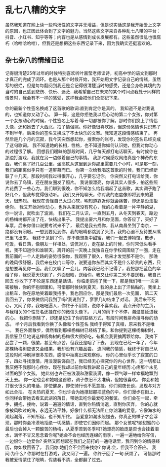 # 乱七八糟的文字

虽然我知道在网上读一些鸡汤性的文字并无增益，但是说实话这是我开始爱上文字的原因，也正因此体会到了文字的魅力。当然这些文字来自各种乱七八糟的平台：抖音、小红书、知乎等等；内容也是从感情到成长发展都有。这些虽然很乱也很腐朽（哈哈哈哈哈），但我还是想把这些东西记录下来，因为我确实还挺喜欢的。

## 杂七杂八的情绪日记

记得很清楚25年过年的时候特别喜欢听叶嘉莹老师读诗，初高中学的语文到那时才真正的完成了闭环。也是从那个时候开始，我开始用文字记录自己的情绪，虽然写的很烂，但是每每翻阅到我还是会记得很清楚当时的感受，还是会身临其境的为当时的自己感到悲伤、快乐、迷茫...我希望自己在未来的某个时间点我处于同样的情景时，我会有不一样的感受，这样我会把他们全部记下来。


你的最新个性签名换成了这首歌的歌词:直到肯定你是真的。
我知道不是对我说的，也知道你又动了心。
算一算，这是你拒绝我以后心动的第二个女孩，你对第一个女孩动心的时候，个性签名上写着:等一切都被你了解。那时你们换上了情侣头像，还和她去了大西北，拍了情侣照。你好像很喜欢她，但这份感情也只炽热了不到半年。后来你的签名又换成了不太快乐的文案。我知道这段情感结束了。
再然后是几个月的沉寂，我今天突然想起你，搜索你的账号，发现你的签名已经变成了这句歌词。
我不知道她的长相，性格，也不知道你如何认识她，但我对你动心的过程很了解。
回想我们暧昧的那段时间，几乎每天都打电话聊天，有时候你在那边打游戏，我就在另一边做着自己的事情。
我那时候感叹网络真是个神奇的东西，我们离了好几百公里，坐高铁从这里到达你那里需要几个小时，可是那一刻，我们的距离似乎只有一道屏幕而已。
你第一次给我唱这首歌的时候，我们已经断联了十几天，那段时间我过得很开心，几乎要忘记你。
你突然又打电话给我，你说你去了乌镇，还在朋友圈发了照片。
我说很漂亮，你说其实人很多，拍这些照片花费了一些心力。我们聊到很晚，你不知怎么给我唱起了这首歌，其实调子跑了好几个，但我却觉得很动听。
我们又开始聊天，你对我的态度像即将到来的夏天，很热烈。
我现在责怪自己太过心软，明知道靠近你就会痛苦，却还是没法拒绝你。
我又开始对你动心，也许从来就没有死心，我的心看着是一片平静的湖，你一说话，就吹出了波澜。
我们在二月认识，一直到五月，从冬天到春天，路边的杨梅树都开出了花，快结出果子。
我提出要六月和你见面，你答应了，买好了车票，后来你借口说要考试来不了，
最后是我去找你，我从南昌坐到了南京，一路都没有闭眼。一想到要见到你，我的眼睛都跳到了头顶，我的心迫不及待要从嘴巴里飞出来。
我终于见到了你，却不像想象中甜蜜，我们一起去博物馆，散步，吃饭，看日落，像朋友一样相处，调侃对方，走在路上的时候，你时常低头看手机，我不知道你和谁聊天。离开的前一天晚上我独自在你学校周围绕了一圈，走在我前面的一个人走路的姿势很像你，我观察了很久，后来才发觉那不是你。
那晚的晚风很舒服，我后来在校门口等你，说要送你东西其实不是什么珍贵的东西，只是想要再见你一面。我们又聊了一会儿，内容我已经不记得了，我把那把蓝色的伞给了你，我说夏天快到了，外面很晒，送给你。我又让你第二天不要送我，我自己回去
你收下了不论是东西还是话语。
你临走前抱了我一下，那是我们唯一一次亲密接触，你的怀抱很暖和，可惜那时候快到夏天，我的身上出了汗黏黏的。我坐上出租车，你在原地笑着跟我招手，我也回应你，那是我们最后一次见面，
第二天我回去了，你发微信问我到了吗?我说到了，寥寥几句结束了对话。
我后来不死心，又问了你，我咄咄逼人，你终于不耐烦，说你不喜欢我。
我点开你的主页，与我相关的个性签名还挂在你的微信头像下。
六月的雨下个不停，潮湿蔓延进我的心。
我把你删除了，却还是记住了你的联络方式，有段时间我拼命搜寻你的动态。
半个月后我看到你换了头像和个性签名
我终于得知了真相，原来我不是唯一。
我在外面散步，偶然看到那棵杨梅树已经结了果。和你提到这棵杨梅树时，我信誓旦旦地说这棵杨梅树的杨梅很大很好吃，有机会我要摘两颗给你。
我摘下品尝了一颗，很酸，甚至有点苦，但我还是咽了下去。
到现在已经一年了，今年那棵杨梅树应该又会结果，我却没有兴趣品尝。
连同我的情感，我终于将自己从这段时间冲刷掉很多东西，感情中抽离出来观察你。
你的心里似乎长了寂寞的口子，四处寻找激情，用浪漫装饰自己，我已经无心探究你的内心世界，这一切都让我厌倦不我那时心疼你，现在我却以前你和我讲起自己的童年经历:心疼那个未见过面的那个女孩。
她此刻也许正被浪漫和甜蜜装满，像一颗气球一样幸福地飘到天上去。
你一定也会和她唱这首歌，调子依旧不太准确，但她很喜欢。
你会和她打很长很久的电话，即使健身，即使骑行也不愿意挂。你们彻夜长谈，发现与对方如此合拍。
在炎热的夏天，你也许会为她撑起那把蓝色的伞，你们漫步在街上，你同样会带她去看玄武湖的落日，带她去吃你最爱吃的餐馆。
你们会在一起，牵手，拥抱，接吻，说着一遍遍的情话，直到你热情消退，直到你厌弃。
你的心就像被风吹过的海，永远无法平静。好像什么都无法阻止你汹涌的爱意，它像海水的潮起潮落，不知所起，也不知所终。
当爱意如潮水般褪去，你真正的样子才会浮现，那时你会冷漠地拒绝一切感情，即使它们因你而起。
那个女孩呢?她甜蜜的心最后也会掉入一颗酸苦的杨梅，从夏季苦到冬季吗?她漂亮的脸庞是否也会挂着泪水，满怀不甘又思念着你呢?她会不会也经历连绵的雨季，一遍一遍地给你写信，一边恨你一边爱你?
突然又回想起在我们之前打的一通电话里，我问到你的情感经历，你如数回答了。
我问你:她们会不会回来找你?
你说:会，但我不会答应。
我问:为什么?
你那时在打游戏，我又问了一遍。
你终于回了一句:厌烦了。
可惜那时我被爱情蒙住了眼睛，假装看不清，全都翻了过去。
